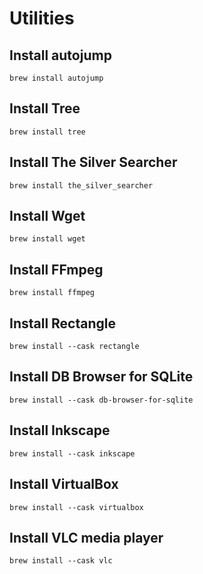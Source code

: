 # Utilities

## Install autojump

```
brew install autojump
```

## Install Tree

```
brew install tree
```

## Install The Silver Searcher

```
brew install the_silver_searcher
```

## Install Wget

```
brew install wget
```

## Install FFmpeg

```
brew install ffmpeg
```

## Install Rectangle

```
brew install --cask rectangle
```

## Install DB Browser for SQLite

```
brew install --cask db-browser-for-sqlite
```

## Install Inkscape

```
brew install --cask inkscape
```

## Install VirtualBox

```
brew install --cask virtualbox
```

## Install VLC media player

```
brew install --cask vlc
```

